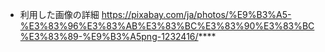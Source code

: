 * 利用した画像の詳細
https://pixabay.com/ja/photos/%E9%B3%A5-%E3%83%96%E3%83%AB%E3%83%BC%E3%83%90%E3%83%BC%E3%83%89-%E9%B3%A5png-1232416/****
